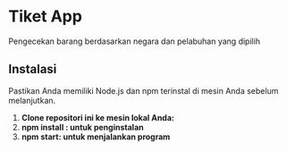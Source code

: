 # Tiket App
Pengecekan barang berdasarkan negara dan pelabuhan yang dipilih

## Instalasi

Pastikan Anda memiliki Node.js dan npm terinstal di mesin Anda sebelum melanjutkan.

1. **Clone repositori ini ke mesin lokal Anda:**
2. **npm install : untuk penginstalan**
3. **npm start: untuk menjalankan program**

